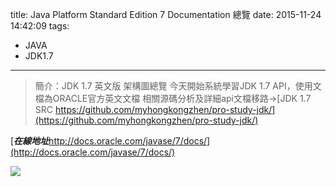 title: Java Platform Standard Edition 7 Documentation 總覽
date: 2015-11-24 14:42:09
tags:
- JAVA
- JDK1.7
---

> 簡介：JDK 1.7 英文版 架構圖總覽
> 今天開始系統學習JDK 1.7 API，使用文檔為ORACLE官方英文文檔
> 相關源碼分析及詳細api文檔移路→[JDK 1.7 SRC https://github.com/myhongkongzhen/pro-study-jdk/](https://github.com/myhongkongzhen/pro-study-jdk/)

<!--more-->  

 [***在線地址***http://docs.oracle.com/javase/7/docs/](http://docs.oracle.com/javase/7/docs/)

<img src="/images/2015-11-24_0001.jpg"  />

